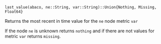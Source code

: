 ```
last_value(abaco, ne::String, var::String)::Union{Nothing, Missing, Float64}
```

Returns the most recent in time value for the `ne` node metric `var`

If the node `ne` is unknown returns `nothing` and if there are not values for metric `var` returns `missing`.
